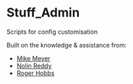 # Stuff_Admin
Scripts for config customisation  
  
Built on the knowledge & assistance from:  
- [Mike Meyer](https://github.com/MikeFMeyer)
- [Nolin Reddy](https://github.com/nreddystudent)
- [Roger Hobbs](https://github.com/rjwhobbs)
